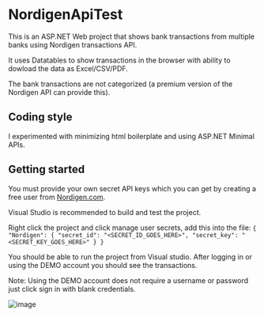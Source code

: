 # NordigenApiTest
This is an ASP.NET Web project that shows bank transactions from multiple banks using Nordigen transactions API.

It uses Datatables to show transactions in the browser with ability to dowload the data as Excel/CSV/PDF.

The bank transactions are not categorized (a premium version of the Nordigen API can provide this).
## Coding style
I experimented with minimizing html boilerplate and using ASP.NET Minimal APIs.

## Getting started

You must provide your own secret API keys which you can get by creating a free user from [Nordigen.com](https://nordigen.com).

Visual Studio is recommended to build and test the project.

Right click the project and click manage user secrets, add this into the file:
`{
  "Nordigen": {
    "secret_id": "<SECRET_ID_GOES_HERE>",
    "secret_key": "<SECRET_KEY_GOES_HERE>"
  }
}`


You should be able to run the project from Visual studio. After logging in or using the DEMO account you should see the transactions.

Note: Using the DEMO account does not require a username or password just click sign in with blank credentials.

![image](https://user-images.githubusercontent.com/59777181/178507969-f7d83da2-04e9-47c9-b15c-3441b84165fd.png)
